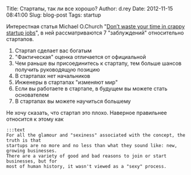 Title: Стартапы, так ли все хорошо?
Author: d.rey
Date: 2012-11-15 08:41:00
Slug: blog-post
Tags: startup

Интерестная статья Michael O.Church "[Don’t waste your time in crappy startup jobs](http://michaelochurch.wordpress.com/2012/07/08/dont-waste-your-time-in-crappy-startup-jobs/)", в ней рассматриваются 7 "заблуждений" относительно стартапов. 

1. Стартап сделает вас богатым
2. "Фактическая" оценка отличается от официальной
3. Чем раньше вы присоединитесь к стартапу, тем больше шансов получить руководящую позицию
4. В стартапах нет начальников
5. Инженеры в стартапах "изменяют мир"
6. Если вы работаете в стартапе, в будущем вы можете стать основателем
7. В стартапах вы можете научиться большему

Не хочу сказать, что стартап это плохо. Наверное правильнее относится к этому как

    :::text
    For all the glamour and "sexiness" associated with the concept, the truth is that 
    startups are no more and no less than what they sound like: new, growing businesses. 
    There are a variety of good and bad reasons to join or start businesses, but for 
    most of human history, it wasn't viewed as a "sexy" process.

